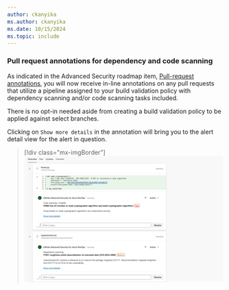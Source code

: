 ```yaml
---
author: ckanyika
ms.author: ckanyika
ms.date: 10/15/2024
ms.topic: include
---
```


### Pull request annotations for dependency and code scanning

As indicated in the Advanced Security roadmap item, [Pull-request annotations](/azure/devops/release-notes/roadmap/2024/ghazdo/pull-request-annotation), you will now receive in-line annotations on any pull requests that utilize a pipeline assigned to your build validation policy with dependency scanning and/or code scanning tasks included.

There is no opt-in needed aside from creating a build validation policy to be applied against select branches.

Clicking on `Show more details` in the annotation will bring you to the alert detail view for the alert in question. 

> [!div class="mx-imgBorder"]
> [![Screenshot of Clicking on Show more details.](../../media/246-ghazdo-01.png "Screenshot of Clicking on Show more details")](../../media/246-ghazdo-01.png#lightbox)

